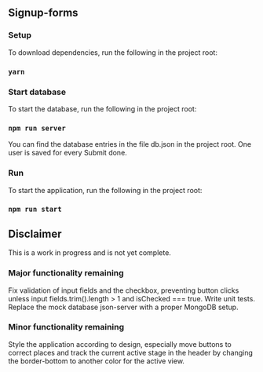 ## Signup-forms

### Setup
To download dependencies, run the following in the project root:

### `yarn`

### Start database
To start the database, run the following in the project root:

### `npm run server`

You can find the database entries in the file db.json in the project root. 
One user is saved for every Submit done.

### Run
To start the application, run the following in the project root:

### `npm run start`



## Disclaimer

This is a work in progress and is not yet complete.

### Major functionality remaining
Fix validation of input fields and the checkbox, preventing button clicks unless input fields.trim().length > 1 and isChecked === true.
Write unit tests.
Replace the mock database json-server with a proper MongoDB setup.

### Minor functionality remaining
Style the application according to design, especially move buttons to correct places and track the current active stage in the header by changing the border-bottom to another color for the active view.

